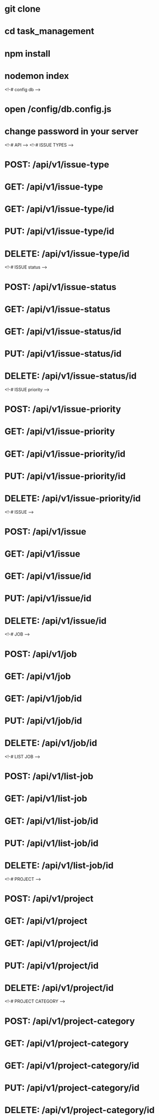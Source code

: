 # git clone
# cd task_management
# npm install
# nodemon index

<!-# config db -->

# open /config/db.config.js
# change password in your server

<!-# API -->
<!-# ISSUE TYPES -->

# POST: /api/v1/issue-type
# GET: /api/v1/issue-type
# GET: /api/v1/issue-type/id
# PUT: /api/v1/issue-type/id
# DELETE: /api/v1/issue-type/id

<!-# ISSUE status -->

# POST: /api/v1/issue-status
# GET: /api/v1/issue-status
# GET: /api/v1/issue-status/id
# PUT: /api/v1/issue-status/id
# DELETE: /api/v1/issue-status/id

<!-# ISSUE priority -->

# POST: /api/v1/issue-priority
# GET: /api/v1/issue-priority
# GET: /api/v1/issue-priority/id
# PUT: /api/v1/issue-priority/id
# DELETE: /api/v1/issue-priority/id

<!-# ISSUE  -->

# POST: /api/v1/issue
# GET: /api/v1/issue
# GET: /api/v1/issue/id
# PUT: /api/v1/issue/id
# DELETE: /api/v1/issue/id

<!-# JOB  -->

# POST: /api/v1/job
# GET: /api/v1/job
# GET: /api/v1/job/id
# PUT: /api/v1/job/id
# DELETE: /api/v1/job/id

<!-# LIST JOB  -->

# POST: /api/v1/list-job
# GET: /api/v1/list-job
# GET: /api/v1/list-job/id
# PUT: /api/v1/list-job/id
# DELETE: /api/v1/list-job/id

<!-# PROJECT  -->

# POST: /api/v1/project
# GET: /api/v1/project
# GET: /api/v1/project/id
# PUT: /api/v1/project/id
# DELETE: /api/v1/project/id

<!-# PROJECT CATEGORY  -->

# POST: /api/v1/project-category
# GET: /api/v1/project-category
# GET: /api/v1/project-category/id
# PUT: /api/v1/project-category/id
# DELETE: /api/v1/project-category/id
